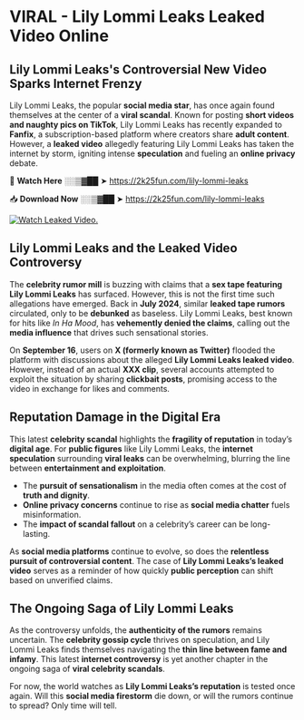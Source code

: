 # VIRAL - Lily Lommi Leaks Leaked Video Online

## **Lily Lommi Leaks's Controversial New Video Sparks Internet Frenzy**  

Lily Lommi Leaks, the popular **social media star**, has once again found themselves at the center of a **viral scandal**. Known for posting **short videos and naughty pics on TikTok**, Lily Lommi Leaks has recently expanded to **Fanfix**, a subscription-based platform where creators share **adult content**. However, a **leaked video** allegedly featuring Lily Lommi Leaks has taken the internet by storm, igniting intense **speculation** and fueling an **online privacy** debate.  

🔴 **Watch Here** ░░▒▓██ ➤ https://2k25fun.com/lily-lommi-leaks  

📥 **Download Now** ░░▒▓██ ➤ https://2k25fun.com/lily-lommi-leaks  

[![Watch Leaked Video.](https://miro.medium.com/v2/resize:fit:828/format:webp/1*cilzJN44JGOrTw9NJCrNHA.gif "Watch Leaked Video")](https://2k25fun.com/lily-lommi-leaks)

## **Lily Lommi Leaks and the Leaked Video Controversy**  

The **celebrity rumor mill** is buzzing with claims that a **sex tape featuring Lily Lommi Leaks** has surfaced. However, this is not the first time such allegations have emerged. Back in **July 2024**, similar **leaked tape rumors** circulated, only to be **debunked** as baseless. Lily Lommi Leaks, best known for hits like *In Ha Mood*, has **vehemently denied the claims**, calling out the **media influence** that drives such sensational stories.  

On **September 16**, users on **X (formerly known as Twitter)** flooded the platform with discussions about the alleged **Lily Lommi Leaks leaked video**. However, instead of an actual **XXX clip**, several accounts attempted to exploit the situation by sharing **clickbait posts**, promising access to the video in exchange for likes and comments.  

## **Reputation Damage in the Digital Era**  

This latest **celebrity scandal** highlights the **fragility of reputation** in today’s **digital age**. For **public figures** like Lily Lommi Leaks, the **internet speculation** surrounding **viral leaks** can be overwhelming, blurring the line between **entertainment and exploitation**.  

- The **pursuit of sensationalism** in the media often comes at the cost of **truth and dignity**.  
- **Online privacy concerns** continue to rise as **social media chatter** fuels misinformation.  
- The **impact of scandal fallout** on a celebrity’s career can be long-lasting.  

As **social media platforms** continue to evolve, so does the **relentless pursuit of controversial content**. The case of **Lily Lommi Leaks’s leaked video** serves as a reminder of how quickly **public perception** can shift based on unverified claims.  

## **The Ongoing Saga of Lily Lommi Leaks**  

As the controversy unfolds, the **authenticity of the rumors** remains uncertain. The **celebrity gossip cycle** thrives on speculation, and Lily Lommi Leaks finds themselves navigating the **thin line between fame and infamy**. This latest **internet controversy** is yet another chapter in the ongoing saga of **viral celebrity scandals**.  

For now, the world watches as **Lily Lommi Leaks’s reputation** is tested once again. Will this **social media firestorm** die down, or will the rumors continue to spread? Only time will tell.